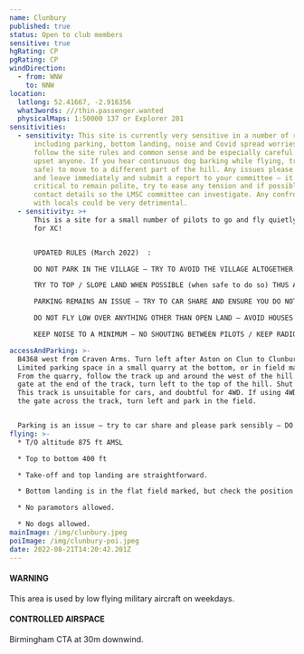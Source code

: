 ```yaml
---
name: Clunbury
published: true
status: Open to club members
sensitive: true
hgRating: CP
pgRating: CP
windDirection:
  - from: WNW
    to: NNW
location:
  latlong: 52.41667, -2.916356
  what3words: ///thin.passenger.wanted
  physicalMaps: 1:50000 137 or Explorer 201
sensitivities:
  - sensitivity: This site is currently very sensitive in a number of respects
      including parking, bottom landing, noise and Covid spread worries! Please
      follow the site rules and common sense and be especially careful not to
      upset anyone. If you hear continuous dog barking while flying, try (if
      safe) to move to a different part of the hill. Any issues please pack up
      and leave immediately and submit a report to your committee – it is
      critical to remain polite, try to ease any tension and if possible ask for
      contact details so the LMSC committee can investigate. Any confrontation
      with locals could be very detrimental.
  - sensitivity: >+
      This is a site for a small number of pilots to go and fly quietly! Ideal
      for XC!


      UPDATED RULES (March 2022)  :

      DO NOT PARK IN THE VILLAGE – TRY TO AVOID THE VILLAGE ALTOGETHER.

      TRY TO TOP / SLOPE LAND WHEN POSSIBLE (when safe to do so) THUS AVOIDING THE OFFICIAL BOTTOM LANDING NEXT TO THE VILLAGE (an alternative field away from the village is being investigated).

      PARKING REMAINS AN ISSUE – TRY TO CAR SHARE AND ENSURE YOU DO NOT BLOCK LANES NOR ACCESS TO GATES.

      DO NOT FLY LOW OVER ANYTHING OTHER THAN OPEN LAND – AVOID HOUSES AND FARMS AND ANIMALS AND PEOPLE!

      KEEP NOISE TO A MINIMUM – NO SHOUTING BETWEEN PILOTS / KEEP RADIOS TURNED DOWN LOW!

accessAndParking: >-
  B4368 west from Craven Arms. Turn left after Aston on Clun to Clunbury.
  Limited parking space in a small quarry at the bottom, or in field marked.
  From the quarry, follow the track up and around the west of the hill. At the
  gate at the end of the track, turn left to the top of the hill. Shut the gate.
  This track is unsuitable for cars, and doubtful for 4WD. If using 4WD, then at
  the gate across the track, turn left and park in the field.


  Parking is an issue – try to car share and please park sensibly – DO NOT PARK IN THE VILLAGE itself as this has caused serious friction in the past and could jeopardize our use of the site.
flying: >-
  * T/O altitude 875 ft AMSL

  * Top to bottom 400 ft

  * Take-off and top landing are straightforward.

  * Bottom landing is in the flat field marked, but check the position off the power lines as these can make the landing difficult. These are indicated in red on the Google image above. Also check whether the fields are in crop, and do not land if this is the case – you will have to top/slope land. Note these fields are downwind of trees so expect wind shear and turbulence, therefore on a strong thermic day or if the wind is strong they may not be suitable.

  * No paramotors allowed.

  * No dogs allowed.
mainImage: /img/clunbury.jpeg
poiImage: /img/clunbury-poi.jpeg
date: 2022-08-21T14:20:42.201Z
---
```

#### WARNING

This area is used by low flying military aircraft on weekdays.

#### CONTROLLED AIRSPACE

Birmingham CTA at 30m downwind.